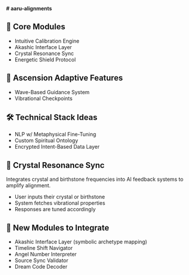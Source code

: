 **# aaru-alignments**
## 🔮 Core Modules
- Intuitive Calibration Engine
- Akashic Interface Layer
- Crystal Resonance Sync
- Energetic Shield Protocol

## 🌊 Ascension Adaptive Features
- Wave-Based Guidance System
- Vibrational Checkpoints

## 🛠️ Technical Stack Ideas
- NLP w/ Metaphysical Fine-Tuning
- Custom Spiritual Ontology
- Encrypted Intent-Based Data Layer
## 🔷 Crystal Resonance Sync

Integrates crystal and birthstone frequencies into AI feedback systems to amplify alignment.

- User inputs their crystal or birthstone
- System fetches vibrational properties
- Responses are tuned accordingly
## 🧿 New Modules to Integrate
- Akashic Interface Layer (symbolic archetype mapping)
- Timeline Shift Navigator
- Angel Number Interpreter
- Source Sync Validator
- Dream Code Decoder
